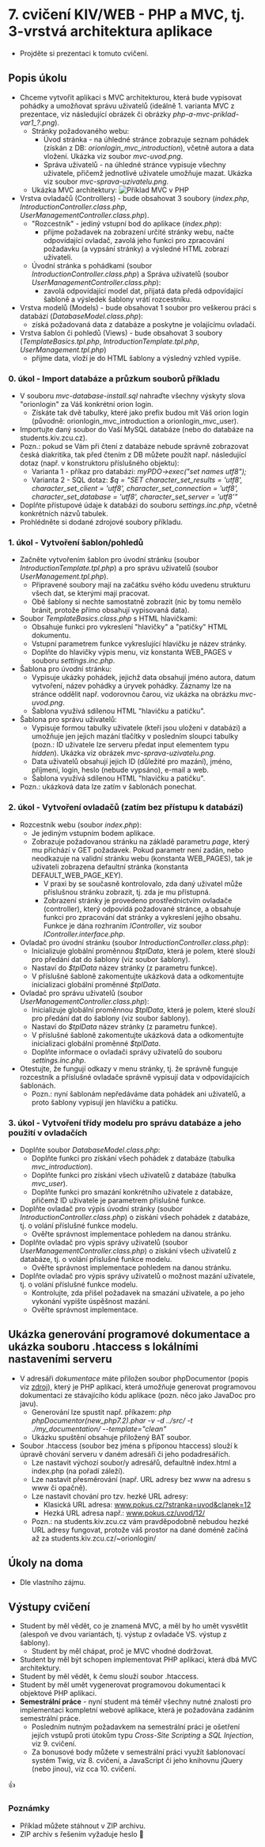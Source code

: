 # 7. cvičení KIV/WEB - PHP a MVC, tj. 3-vrstvá architektura aplikace

* Projděte si prezentaci k tomuto cvičení.


## Popis úkolu

* Chceme vytvořit aplikaci s MVC architekturou, která bude vypisovat pohádky a umožňovat správu uživatelů (ideálně 1. varianta MVC z prezentace, viz následující obrázek či obrázky *php-a-mvc-priklad-var1_?.png*).
  * Stránky požadovaného webu:
    * Úvod stránka - na úhledné stránce zobrazuje seznam pohádek (získán z DB: *orionlogin_mvc_introduction*), včetně autora a data vložení. Ukázka viz soubor *mvc-uvod.png*.
    * Správa uživatelů - na úhledné stránce vypisuje všechny uživatele, přičemž jednotlivé uživatele umožňuje mazat. Ukázka viz soubor *mvc-sprava-uzivatelu.png*.
  * Ukázka MVC architektury:
  ![Příklad MVC v PHP](_images/php-a-mvc-priklad-var1_2.png)
* Vrstva ovladačů (Controllers) - bude obsahovat 3 soubory (*index.php*, *IntroductionController.class.php*, *UserManagementController.class.php*).
  * "Rozcestník" - jediný vstupní bod do aplikace (*index.php*):
    * přijme požadavek na zobrazení určité stránky webu, načte odpovídající ovladač, zavolá jeho funkci pro zpracování požadavku (a vypsání stránky) a výsledné HTML zobrazí uživateli.
  * Úvodní stránka s pohádkami (soubor *IntroductionController.class.php*) a Správa uživatelů (soubor *UserManagementController.class.php*):
    * zavolá odpovídající model dat, přijatá data předá odpovídající šabloně a výsledek šablony vrátí rozcestníku.
* Vrstva modelů (Models) - bude obsahovat 1 soubor pro veškerou práci s databází (*DatabaseModel.class.php*):
  * získá požadovaná data z databáze a poskytne je volajícímu ovladači.
* Vrstva šablon či pohledů (Views) - bude obsahovat 3 soubory (*TemplateBasics.tpl.php*, *IntroductionTemplate.tpl.php*, *UserManagement.tpl.php*)
  * přijme data, vloží je do HTML šablony a výsledný vzhled vypíše.


### 0. úkol - Import databáze a průzkum souborů příkladu

* V souboru *mvc-database-install.sql* nahraďte všechny výskyty slova "orionlogin" za Váš konkrétní orion login.
  * Získáte tak dvě tabulky, které jako prefix budou mít Váš orion login (původně: orionlogin_mvc_introduction a orionlogin_mvc_user).
* Importujte daný soubor do Vaší MySQL databáze (nebo do databáze na students.kiv.zcu.cz).
* Pozn.: pokud se Vám při čtení z databáze nebude správně zobrazovat česká diakritika, tak před čtením z DB můžete použít např. následující dotaz (např. v konstruktoru příslušného objektu):
  * Varianta 1 - příkaz pro databázi: *myPDO->exec("set names utf8");* 
  * Varianta 2 - SQL dotaz: *$q = "SET character_set_results = 'utf8', character_set_client = 'utf8', character_set_connection = 'utf8', character_set_database = 'utf8', character_set_server = 'utf8'"*
* Doplňte přístupové údaje k databázi do souboru *settings.inc.php*, včetně konkrétních názvů tabulek.
* Prohlédněte si dodané zdrojové soubory příkladu.


### 1. úkol - Vytvoření šablon/pohledů

* Začněte vytvořením šablon pro úvodní stránku (soubor *IntroductionTemplate.tpl.php*) a pro správu uživatelů (soubor *UserManagement.tpl.php*).
  * Připravené soubory mají na začátku svého kódu uvedenu strukturu všech dat, se kterými mají pracovat.
  * Obě šablony si nechte samostatně zobrazit (nic by tomu nemělo bránit, protože přímo obsahují vypisovaná data).
* Soubor *TemplateBasics.class.php* s HTML hlavičkami:
  * Obsahuje funkci pro vykreslení "hlavičky" a "patičky" HTML dokumentu.
  * Vstupní parametrem funkce vykreslující hlavičku je název stránky.
  * Doplňte do hlavičky výpis menu, viz konstanta WEB_PAGES v souboru *settings.inc.php*.  
* Šablona pro úvodní stránku:
  * Vypisuje ukázky pohádek, jejichž data obsahují jméno autora, datum vytvoření, název pohádky a úryvek pohádky. Záznamy lze na stránce oddělit např. vodorovnou čarou, viz ukázka na obrázku *mvc-uvod.png*.
  * Šablona využívá sdílenou HTML "hlavičku a patičku".
* Šablona pro správu uživatelů:
  * Vypisuje formou tabulky uživatele (kteří jsou uloženi v databázi) a umožňuje jen jejich mazání tlačítky v posledním sloupci tabulky (pozn.: ID uživatele lze serveru předat input elementem typu *hidden*). Ukázka viz obrázek *mvc-sprava-uzivatelu.png*.
  * Data uživatelů obsahují jejich ID (důležité pro mazání), jméno, příjmení, login, heslo (nebude vypsáno), e-mail a web. 
  * Šablona využívá sdílenou HTML "hlavičku a patičku". 
* Pozn.: ukázková data lze zatím v šablonách ponechat.


### 2. úkol - Vytvoření ovladačů (zatím bez přístupu k databázi)

* Rozcestník webu (soubor *index.php*):
  * Je jediným vstupním bodem aplikace.
  * Zobrazuje požadovanou stránku na základě parametru *page*, který mu přichází v GET požadavek. Pokud parametr není zadán, nebo neodkazuje na validní stránku webu (konstanta WEB_PAGES), tak je uživateli zobrazena defaultní stránka (konstanta DEFAULT_WEB_PAGE_KEY). 
    * V praxi by se současně kontrolovalo, zda daný uživatel může příslušnou stránku zobrazit, tj. zda je mu přístupná.
    * Zobrazení stránky je provedeno prostřednictvím ovladače (controller), který odpovídá požadované stránce, a obsahuje funkci pro zpracování dat stránky a vykreslení jejího obsahu. Funkce je dána rozhraním *IController*, viz soubor *IController.interface.php*.
* Ovladač pro úvodní stránku (soubor *IntroductionController.class.php*):
  * Inicializuje globální proměnnou *$tplData*, která je polem, které slouží pro předání dat do šablony (viz soubor šablony).
  * Nastaví do *$tplData* název stránky (z parametru funkce).
  * V příslušné šabloně zakomentujte ukázková data a odkomentujte inicializaci globální proměnné *$tplData*.
* Ovladač pro správu uživatelů (soubor *UserManagementController.class.php*):
  * Inicializuje globální proměnnou *$tplData*, která je polem, které slouží pro předání dat do šablony (viz soubor šablony).
  * Nastaví do *$tplData* název stránky (z parametru funkce).
  * V příslušné šabloně zakomentujte ukázková data a odkomentujte inicializaci globální proměnné *$tplData*.
  * Doplňte informace o ovladači správy uživatelů do souboru *settings.inc.php*.
* Otestujte, že fungují odkazy v menu stránky, tj. že správně funguje rozcestník a příslušné ovladače správně vypisují data v odpovídajících šablonách.
  * Pozn.: nyní šablonám nepředáváme data pohádek ani uživatelů, a proto šablony vypisují jen hlavičku a patičku.


### 3. úkol - Vytvoření třídy modelu pro správu databáze a jeho použití v ovladačích

* Doplňte soubor *DatabaseModel.class.php*:
  * Doplňte funkci pro získání všech pohádek z databáze (tabulka *mvc_introduction*).
  * Doplňte funkci pro získání všech uživatelů z databáze (tabulka *mvc_user*).
  * Doplňte funkci pro smazání konkrétního uživatele z databáze, přičemž ID uživatele je parametrem příslušné funkce. 
* Doplňte ovladač pro výpis úvodní stránky (soubor *IntroductionController.class.php*) o získání všech pohádek z databáze, tj. o volání příslušné funkce modelu.
  * Ověřte správnost implementace pohledem na danou stránku.
* Doplňte ovladač pro výpis správy uživatelů (soubor *UserManagementController.class.php*) o získání všech uživatelů z databáze, tj. o volání příslušné funkce modelu.
  * Ověřte správnost implementace pohledem na danou stránku.
* Doplňte ovladač pro výpis správy uživatelů o možnost mazání uživatele, tj. o volání příslušné funkce modelu.
  * Kontrolujte, zda přišel požadavek na smazání uživatele, a po jeho vykonání vypište úspěšnost mazání.
  * Ověřte správnost implementace.


## Ukázka generování programové dokumentace a ukázka souboru .htaccess s lokálními nastaveními serveru

* V adresáři *dokumentace* máte přiložen soubor phpDocumentor (popis viz [zdroj](https://www.phpdoc.org)), který je PHP aplikací, která umožňuje generovat programovou dokumentaci ze stávajícího kódu aplikace (pozn. něco jako JavaDoc pro javu).
  * Generování lze spustit např. příkazem: *php phpDocumentor(new_php7.2).phar -v -d ../src/ -t ./my_documentation/ --template="clean"*
  * Ukázku spuštění obsahuje přiložený BAT soubor.
* Soubor .htaccess (soubor bez jména s příponou htaccess) slouží k úpravě chování serveru v daném adresáři či jeho podadresářích.
  * Lze nastavit výchozí soubor/y adresářů, defaultně index.html a index.php (na pořadí záleží).
  * Lze nastavit přesměrování (např. URL adresy bez www na adresu s www či opačně).
  * Lze nastavit chování pro tzv. hezké URL adresy:
    * Klasická URL adresa: www.pokus.cz/?stranka=uvod&clanek=12
    * Hezká URL adresa např.: www.pokus.cz/uvod/12/
  * Pozn.: na students.kiv.zcu.cz vám pravděpodobně nebudou hezké URL adresy fungovat, protože váš prostor na dané doméně začíná až za students.kiv.zcu.cz/~orionlogin/ 


## Úkoly na doma

* Dle vlastního zájmu.

    
## Výstupy cvičení

* Student by měl vědět, co je znamená MVC, a měl by ho umět vysvětlit (alespoň ve dvou variantách, tj. výstup z ovladače VS. výstup z šablony).
  * Student by měl chápat, proč je MVC vhodné dodržovat.
* Student by měl být schopen implementovat PHP aplikaci, která dbá MVC architektury.
* Student by měl vědět, k čemu slouží soubor .htaccess.
* Student by měl umět vygenerovat programovou dokumentaci k objektové PHP aplikaci.
* **Semestrální práce** - nyní student má téměř všechny nutné znalosti pro implementaci kompletní webové aplikace, která je požadována zadáním semestrální práce.
  * Posledním nutným požadavkem na semestrální práci je ošetření jejích vstupů proti útokům typu *Cross-Site Scripting* a *SQL Injection*, viz 9. cvičení.
  * Za bonusové body můžete v semestrální práci využít šablonovací systém Twig, viz 8. cvičení, a JavaScript či jeho knihovnu jQuery (nebo jinou), viz cca 10. cvičení.


:+1:


### Poznámky

* Příklad můžete stáhnout v ZIP archivu.
* ZIP archiv s řešením vyžaduje heslo :camel:
